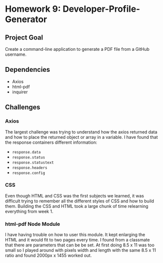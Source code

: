 # Homework 9: Developer-Profile-Generator

## Project Goal

Create a command-line application to generate a PDF file from a GitHub username.

## Dependencies
 * Axios
 * html-pdf
 * inquirer

## Challenges

### Axios

The largest challenge was trying to understand how the axios returned data and how to place the returned object or array in a variable. I have found that the response containers different information:

* `response.data`
* `response.status`
* `response.statustext`
* `response.headers`
* `response.config`

### CSS

Even though HTML and CSS was the first subjects we learned, it was difficult trying to remember all the different styles of CSS and how to build them. Building the CSS and HTML took a large chunk of time relearning everything from week 1.

### html-pdf Node Module

I have having trouble on how to user this module. It kept enlarging the HTML and it would fit to two pages every time. I found from a classmate that there are parameters that can be be set. At first doing 8.5 x 11 was too small so I played around with pixels width and length with the same 8.5 x 11 ratio and found 2000px x 1455 worked out.